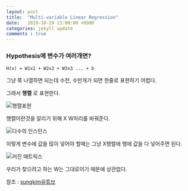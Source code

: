 ```yaml
---
layout: post
title:  "Multi-variable Linear Regression"
date:   2019-10-29 13:00:00 +0900
categories: jekyll update
comments : true
---
```


### Hypothesis에 변수가 여러개면?

`H(x) = W1x1 + W2x2 + W3x3 ... + b`

그냥 쭉 나열하면 되는데 수천, 수만개가 되면 한줄로 표현하기 어렵다.

그래서 **행렬** 로 표현한다.

![행렬표현]()

행렬이란것을 알리기 위해 X W자리를 바꿔준다.

![다수의 인스턴스]()

이렇게 변수에 값을 많이 넣어야 할때는 그냥 X행렬에 행에 값을 다 넣어주면 된다.

![커진 매트릭스]()

우리가 찾으려고 하는 W는 그대로이기 때문에 상관없다.

참조 : [sungkim유튜브](https://www.youtube.com/watch?v=o2q4QNnoShY&list=PLlMkM4tgfjnLSOjrEJN31gZATbcj_MpUm&index=10)
